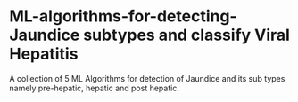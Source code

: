 # ML-algorithms-for-detecting-Jaundice subtypes and classify Viral Hepatitis
A collection of 5 ML Algorithms for detection of Jaundice and its sub types namely pre-hepatic, hepatic and post hepatic.
